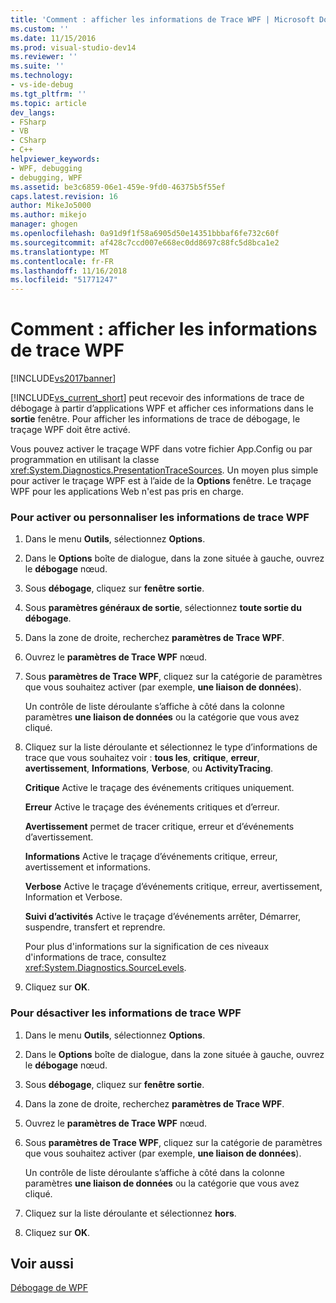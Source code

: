 ```yaml
---
title: 'Comment : afficher les informations de Trace WPF | Microsoft Docs'
ms.custom: ''
ms.date: 11/15/2016
ms.prod: visual-studio-dev14
ms.reviewer: ''
ms.suite: ''
ms.technology:
- vs-ide-debug
ms.tgt_pltfrm: ''
ms.topic: article
dev_langs:
- FSharp
- VB
- CSharp
- C++
helpviewer_keywords:
- WPF, debugging
- debugging, WPF
ms.assetid: be3c6859-06e1-459e-9fd0-46375b5f55ef
caps.latest.revision: 16
author: MikeJo5000
ms.author: mikejo
manager: ghogen
ms.openlocfilehash: 0a91d9f1f58a6905d50e14351bbbaf6fe732c60f
ms.sourcegitcommit: af428c7ccd007e668ec0dd8697c88fc5d8bca1e2
ms.translationtype: MT
ms.contentlocale: fr-FR
ms.lasthandoff: 11/16/2018
ms.locfileid: "51771247"
---
```

# <a name="how-to-display-wpf-trace-information"></a>Comment : afficher les informations de trace WPF
[!INCLUDE[vs2017banner](../includes/vs2017banner.md)]

[!INCLUDE[vs_current_short](../includes/vs-current-short-md.md)] peut recevoir des informations de trace de débogage à partir d’applications WPF et afficher ces informations dans le **sortie** fenêtre. Pour afficher les informations de trace de débogage, le traçage WPF doit être activé.  
  
 Vous pouvez activer le traçage WPF dans votre fichier App.Config ou par programmation en utilisant la classe <xref:System.Diagnostics.PresentationTraceSources>. Un moyen plus simple pour activer le traçage WPF est à l’aide de la **Options** fenêtre. Le traçage WPF pour les applications Web n'est pas pris en charge.  
  
### <a name="to-enable-or-customize-wpf-trace-information"></a>Pour activer ou personnaliser les informations de trace WPF  
  
1.  Dans le menu **Outils**, sélectionnez **Options**.  
  
2.  Dans le **Options** boîte de dialogue, dans la zone située à gauche, ouvrez le **débogage** nœud.  
  
3.  Sous **débogage**, cliquez sur **fenêtre sortie**.  
  
4.  Sous **paramètres généraux de sortie**, sélectionnez **toute sortie du débogage**.  
  
5.  Dans la zone de droite, recherchez **paramètres de Trace WPF**.  
  
6.  Ouvrez le **paramètres de Trace WPF** nœud.  
  
7.  Sous **paramètres de Trace WPF**, cliquez sur la catégorie de paramètres que vous souhaitez activer (par exemple, **une liaison de données**).  
  
     Un contrôle de liste déroulante s’affiche à côté dans la colonne paramètres **une liaison de données** ou la catégorie que vous avez cliqué.  
  
8.  Cliquez sur la liste déroulante et sélectionnez le type d’informations de trace que vous souhaitez voir : **tous les**, **critique**, **erreur**, **avertissement**,  **Informations**, **Verbose**, ou **ActivityTracing**.  
  
     **Critique** Active le traçage des événements critiques uniquement.  
  
     **Erreur** Active le traçage des événements critiques et d’erreur.  
  
     **Avertissement** permet de tracer critique, erreur et d’événements d’avertissement.  
  
     **Informations** Active le traçage d’événements critique, erreur, avertissement et informations.  
  
     **Verbose** Active le traçage d’événements critique, erreur, avertissement, Information et Verbose.  
  
     **Suivi d’activités** Active le traçage d’événements arrêter, Démarrer, suspendre, transfert et reprendre.  
  
     Pour plus d'informations sur la signification de ces niveaux d'informations de trace, consultez <xref:System.Diagnostics.SourceLevels>.  
  
9. Cliquez sur **OK**.  
  
### <a name="to-disable-wpf-trace-information"></a>Pour désactiver les informations de trace WPF  
  
1.  Dans le menu **Outils**, sélectionnez **Options**.  
  
2.  Dans le **Options** boîte de dialogue, dans la zone située à gauche, ouvrez le **débogage** nœud.  
  
3.  Sous **débogage**, cliquez sur **fenêtre sortie**.  
  
4.  Dans la zone de droite, recherchez **paramètres de Trace WPF**.  
  
5.  Ouvrez le **paramètres de Trace WPF** nœud.  
  
6.  Sous **paramètres de Trace WPF**, cliquez sur la catégorie de paramètres que vous souhaitez activer (par exemple, **une liaison de données**).  
  
     Un contrôle de liste déroulante s’affiche à côté dans la colonne paramètres **une liaison de données** ou la catégorie que vous avez cliqué.  
  
7.  Cliquez sur la liste déroulante et sélectionnez **hors**.  
  
8.  Cliquez sur **OK**.  
  
## <a name="see-also"></a>Voir aussi  
 [Débogage de WPF](../debugger/debugging-wpf.md)



